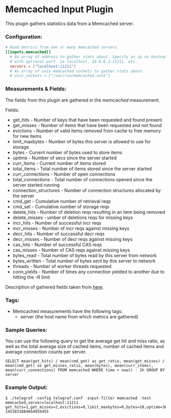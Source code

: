 # Memcached Input Plugin

This plugin gathers statistics data from a Memcached server.

### Configuration:

```toml
# Read metrics from one or many memcached servers.
[[inputs.memcached]]
  # An array of address to gather stats about. Specify an ip on hostname
  # with optional port. ie localhost, 10.0.0.1:11211, etc.
  servers = ["localhost:11211"]
  # An array of unix memcached sockets to gather stats about.
  # unix_sockets = ["/var/run/memcached.sock"]
```

### Measurements & Fields:

The fields from this plugin are gathered in the *memcached* measurement.

Fields:

* get_hits - Number of keys that have been requested and found present
* get_misses - Number of items that have been requested and not found
* evictions - Number of valid items removed from cache to free memory for new items
* limit_maxbytes - Number of bytes this server is allowed to use for storage
* bytes - Current number of bytes used to store items
* uptime - Number of secs since the server started
* curr_items - Current number of items stored
* total_items - Total number of items stored since the server started
* curr_connections - Number of open connections
* total_connections - Total number of connections opened since the server started running
* connection_structures - Number of connection structures allocated by the server
* cmd_get - Cumulative number of retrieval reqs
* cmd_set - Cumulative number of storage reqs
* delete_hits - Number of deletion reqs resulting in an item being removed
* delete_misses - umber of deletions reqs for missing keys
* incr_hits - Number of successful incr reqs
* incr_misses - Number of incr reqs against missing keys
* decr_hits - Number of successful decr reqs
* decr_misses - Number of decr reqs against missing keys
* cas_hits - Number of successful CAS reqs
* cas_misses - Number of CAS reqs against missing keys
* bytes_read - Total number of bytes read by this server from network
* bytes_written - Total number of bytes sent by this server to network
* threads - Number of worker threads requested
* conn_yields - Number of times any connection yielded to another due to hitting the -R limit

Description of gathered fields taken from [here](https://github.com/memcached/memcached/blob/master/doc/protocol.txt).

### Tags:

* Memcached measurements have the following tags:
    - server (the host name from which metrics are gathered)

### Sample Queries:

You can use the following query to get the average get hit and miss ratio, as well as the total average size of cached items, number of cached items and average connection counts per server.

```
SELECT mean(get_hits) / mean(cmd_get) as get_ratio, mean(get_misses) / mean(cmd_get) as get_misses_ratio, mean(bytes), mean(curr_items), mean(curr_connections) FROM memcached WHERE time > now() - 1h GROUP BY server
```

### Example Output:

```
$ ./telegraf -config telegraf.conf -input-filter memcached -test
memcached,server=localhost:11211 get_hits=1,get_misses=2,evictions=0,limit_maxbytes=0,bytes=10,uptime=3600,curr_items=2,total_items=2,curr_connections=1,total_connections=2,connection_structures=1,cmd_get=2,cmd_set=1,delete_hits=0,delete_misses=0,incr_hits=0,incr_misses=0,decr_hits=0,decr_misses=0,cas_hits=0,cas_misses=0,bytes_read=10,bytes_written=10,threads=1,conn_yields=0 1453831884664956455
```

